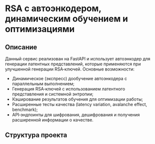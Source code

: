 # RSA с автоэнкодером, динамическим обучением и оптимизациями

## Описание
Данный сервис реализован на FastAPI и использует автоэнкодер для генерации латентных представлений, которые применяются при улучшенной генерации RSA‑ключей. Основные возможности:
- Динамическое (экспресс) дообучение автоэнкодера с параллельным выполнением;
- Генерация RSA‑ключей с использованием латентного представления и системной энтропии;
- Кэширование результатов обучения для оптимизации работы;
- Расширенные тесты качества (latency variation, avalanche effect, benchmark);
- API‑эндпоинты для шифрования, дешифрования и получения расширенной информации о качестве.

## Структура проекта

